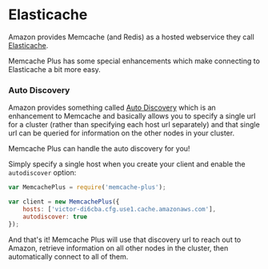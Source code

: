 # Elasticache

Amazon provides Memcache (and Redis) as a hosted webservice they call
[Elasticache](https://aws.amazon.com/elasticache/).

Memcache Plus has some special enhancements which make connecting to Elasticache
a bit more easy.

### Auto Discovery

Amazon provides something called [Auto Discovery](https://aws.amazon.com/elasticache/faqs/#memcached-auto-discovery)
which is an enhancement to Memcache and basically allows you to specify a single
url for a cluster (rather than specifying each host url separately) and that single
url can be queried for information on the other nodes in your cluster.

Memcache Plus can handle the auto discovery for you!

Simply specify a single host when you create your client and enable the
`autodiscover` option:

```javascript
var MemcachePlus = require('memcache-plus');

var client = new MemcachePlus({
    hosts: ['victor-di6cba.cfg.use1.cache.amazonaws.com'],
    autodiscover: true
});
```

And that's it! Memcache Plus will use that discovery url to reach out to Amazon,
retrieve information on all other nodes in the cluster, then automatically
connect to all of them.
